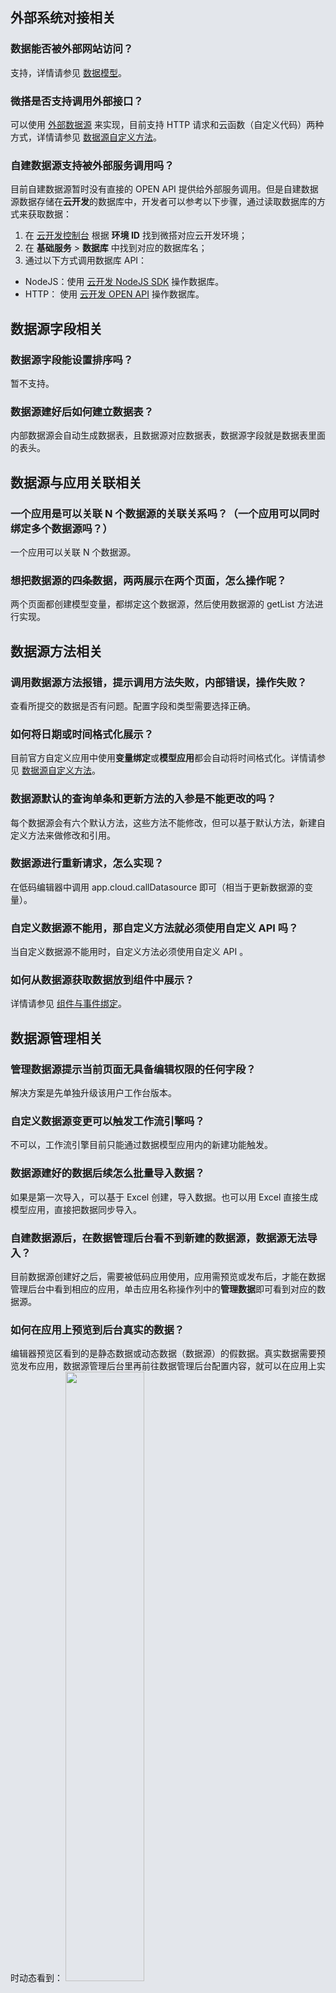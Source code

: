 ## 外部系统对接相关

[](id:que1)
### 数据能否被外部网站访问？
支持，详情请参见 [数据模型](https://cloud.tencent.com/document/product/1301/70983)。


[](id:que2)
### 微搭是否支持调用外部接口？
可以使用 [外部数据源](https://console.cloud.tencent.com/lowcode/datasource/index) 来实现，目前支持 HTTP 请求和云函数（自定义代码）两种方式，详情请参见 [数据源自定义方法](https://docs.cloudbase.net/lowcode/datasource/add-methods#http%E8%AF%B7%E6%B1%82)。

[](id:que3)
### 自建数据源支持被外部服务调用吗？
目前自建数据源暂时没有直接的 OPEN API 提供给外部服务调用。但是自建数据源数据存储在**云开发**的数据库中，开发者可以参考以下步骤，通过读取数据库的方式来获取数据：
1. 在 [云开发控制台](https://console.cloud.tencent.com/tcb/env/index) 根据 **环境 ID** 找到微搭对应云开发环境；
2. 在 **基础服务** > **数据库** 中找到对应的数据库名；
3. 通过以下方式调用数据库 API：
  - NodeJS：使用 [云开发 NodeJS SDK](https://docs.cloudbase.net/api-reference/server/node-sdk/database/database) 操作数据库。
  - HTTP： 使用 [云开发 OPEN API](https://docs.cloudbase.net/api-reference/openapi/database) 操作数据库。



## 数据源字段相关
[](id:que4)
### 数据源字段能设置排序吗？
暂不支持。

[](id:que5)
### 数据源建好后如何建立数据表？
内部数据源会自动生成数据表，且数据源对应数据表，数据源字段就是数据表里面的表头。



## 数据源与应用关联相关

[](id:que7)
### 一个应用是可以关联 N 个数据源的关联关系吗？（一个应用可以同时绑定多个数据源吗？）
一个应用可以关联 N 个数据源。


[](id:que8)
### 想把数据源的四条数据，两两展示在两个页面，怎么操作呢？
两个页面都创建模型变量，都绑定这个数据源，然后使用数据源的 getList 方法进行实现。



## 数据源方法相关
[](id:que9)
### 调用数据源方法报错，提示调用方法失败，内部错误，操作失败？
 查看所提交的数据是否有问题。配置字段和类型需要选择正确。

[](id:que10)
### 如何将日期或时间格式化展示？
目前官方自定义应用中使用**变量绑定**或**模型应用**都会自动将时间格式化。详情请参见 [数据源自定义方法](https://docs.cloudbase.net/lowcode/datasource/add-methods)。

[](id:que11)
### 数据源默认的查询单条和更新方法的入参是不能更改的吗？
每个数据源会有六个默认方法，这些方法不能修改，但可以基于默认方法，新建自定义方法来做修改和引用。


[](id:que12)
### 数据源进行重新请求，怎么实现？
在低码编辑器中调用 app.cloud.callDatasource 即可（相当于更新数据源的变量）。


[](id:que13)
### 自定义数据源不能用，那自定义方法就必须使用自定义 API 吗？
当自定义数据源不能用时，自定义方法必须使用自定义 API 。

[](id:que14)
### 如何从数据源获取数据放到组件中展示？
详情请参见 [组件与事件绑定](https://cloud.tencent.com/document/product/1301/69302)。



## 数据源管理相关
[](id:que15)
### 管理数据源提示当前页面无具备编辑权限的任何字段？
 解决方案是先单独升级该用户工作台版本。

[](id:que16)
### 自定义数据源变更可以触发工作流引擎吗？
不可以，工作流引擎目前只能通过数据模型应用内的新建功能触发。

[](id:que17)
### 数据源建好的数据后续怎么批量导入数据？
如果是第一次导入，可以基于 Excel 创建，导入数据。也可以用 Excel 直接生成模型应用，直接把数据同步导入。

[](id:que18)
### 自建数据源后，在数据管理后台看不到新建的数据源，数据源无法导入？
目前数据源创建好之后，需要被低码应用使用，应用需预览或发布后，才能在数据管理后台中看到相应的应用，单击应用名称操作列中的**管理数据**即可看到对应的数据源。

[](id:que19)
### 如何在应用上预览到后台真实的数据？
编辑器预览区看到的是静态数据或动态数据（数据源）的假数据。真实数据需要预览发布应用，数据源管理后台里再前往数据管理后台配置内容，就可以在应用上实时动态看到：
<img src = "https://qcloudimg.tencent-cloud.cn/raw/8640e30bbc7b9f61e67c182055e472fd.png" style = "width:50%">
<img src = "https://qcloudimg.tencent-cloud.cn/raw/c0a050b9bf7d2888a07d602c3017ed7b.png" style = "width:50%">


[](id:que20)
### 在数据管理平台导出数据时，身份证号都会变成科学计数法？
Excel 中默认对长数字或者一些特殊数据例如手机号/身份证号等，会自动变成科学计数法显示，可以设置下单元格格式，改成文本或者数值来显示，
详情请参见 [Excel 中的科学计数法](https://answers.microsoft.com/zh-hans/msoffice/forum/all/%E5%A6%82%E4%BD%95%E7%A6%81%E7%94%A8excel%E4%B8%AD/eec8bde1-d22f-4569-a50b-2722f97fc366)。

[](id:que21)
### 数据管理平台如何实现导入功能？
数据管理平台暂时不提供导入功能，可通过云开发的云数据库的导入导出来实现：
<img src = "https://qcloudimg.tencent-cloud.cn/raw/86fe292e88bb75b914e176c9c97bc756.png" style = "width:50%">  

在**云开发控制台** > [**数据库**](https://console.cloud.tencent.com/tcb/db) 可以找到数据源对应的数据库集合，带有 preview 的为体验数据，不带 preview 的为正式数据。然后使用数据库集合的导入导出实现数据导入导出功能。
<img src = "https://qcloudimg.tencent-cloud.cn/raw/4be1ca969f3331aead7061ac515bcd26.png" style = "width:50%"> 


[](id:que22)
### 微搭平台云函数怎么使用？
详情请参见  [自定义代码（云函数）](https://cloud.tencent.com/document/product/1301/68440)。



[](id:que31)
### 为什么访问企业工作台或数据管理后台报404错误？
一般是因为删除了自己静态托管里的 index.html 文件导致的。下面介绍解决步骤：
1. 复制以下代码，并另存为 index.html 文件。
>!将代码 `window.WedaPortalConfig = {envId: 'YOUR_ENV_ID'}` 中的 YOUR_ENV_ID 参数替换成您对应的真实环境 ID。
><dx-codeblock>
>:::  html
<!DOCTYPE html>
<html lang="en" translate="no">

<head>
  <meta charset="UTF-8" />
  <meta http-equiv="X-UA-Compatible" content="IE=edge" />
  <meta name="keywords" content="weda,微搭,admin" />
  <meta name="description" content="微搭" />
  <meta name="viewport" content="width=device-width, initial-scale=1.0, maximum-scale=1.0, user-scalable=0" />
  <link rel="icon" href="https://cloudcache.tencentcs.com/qcloud/app/resource/ac/favicon.ico" type="image/x-icon" />
  <style>
    html,
    body,
    #root {
      background: #e3e6eb;
    }

    #loading,
    .page-loading {
      position: absolute;
      left: 50%;
      top: 50%;
      bottom: 0;
      right: 0;
      transform: translate(-50%, -50%);
      display: flex;
      justify-content: center;
      align-items: center;
      flex-direction: column;
      width: 100%;
      height: 100%;
      cursor: pointer;
      font-size: 14px;
    }
    
    .dot {
      position: relative;
      display: inline-block;
      font-size: 32px;
      width: 1em;
      height: 1em;
      transform: rotateZ(45deg);
      transition: transform 0.3s cubic-bezier(0.78, 0.14, 0.15, 0.86);
      animation: Rotate45 1.2s infinite linear;
    }
    
    .dot>i {
      height: 14px;
      width: 14px;
      background-color: #0052d9;
      display: block;
      position: absolute;
      border-radius: 100%;
      transform: scale(0.75);
      transform-origin: 50% 50%;
      opacity: 0.3;
      animation: myAnimationMove 1s infinite linear alternate;
    }
    
    .dot:nth-child(1) {
      top: 0;
      left: 0;
    }
    
    .dot :nth-child(2) {
      top: 0;
      right: 0;
      animation-delay: 0.4s;
    }
    
    .dot :nth-child(3) {
      bottom: 0;
      right: 0;
      animation-delay: 0.8s;
    }
    
    .dot :nth-child(4) {
      left: 0;
      bottom: 0;
      animation-delay: 1.2s;
    }
    
    @keyframes Rotate45 {
      to {
        transform: rotate(405deg);
      }
    }
    
    @keyframes myAnimationMove {
      to {
        opacity: 1;
      }
    }
  </style>
  <script>
    window.routerBase = "/";
  </script>
  <script>
      //! umi version: 3.5.20
  </script>
</head>

<body>
  <div id="root"></div>
  <div class="page-loading" id="loading">
    <div class="dot">
      <i></i>
      <i></i>
      <i></i>
      <i></i>
    </div>
  </div>

  <script>
    window.WedaPortalConfig = {
      envId: 'YOUR_ENV_ID',
    }
  </script>
  <script src="https://weda-adminportal-prod-4a2666d9f3-1258344699.tcloudbaseapp.com/rainbowConfig.js"></script>
  <script src="https://cdn-go.cn/aegis/aegis-sdk/latest/aegis.min.js"></script>
</body>

</html>
:::
</dx-codeblock>
2. 进入 [静态网站托管](https://console.cloud.tencent.com/tcb/hosting) 页面，选到正确环境并检查有无 adminportal 目录。将修改过的 index.html 上传到 adminportal 目录下即可。
<img src = "https://qcloudimg.tencent-cloud.cn/raw/47d1415f4f7bc93178f89fe40b0a2a0a.png" style = "width:60%"> 





[](id:que24)
### 如何区分发布版本数据库和预览数据库？数据库发布与否对前端调用有什么实质性影响？
<img src = "https://qcloudimg.tencent-cloud.cn/raw/deaf212946da1f30dd3dcb0730b3dcf8.jpg" style = "width:30%">

不带 preview 的是发布版本数据库，不修改字段不会产生影响。



### 微搭后台数据能用接口查询出来吗？

微搭开放能力提供接口以实现第三方服务对数据模型进行增删改查的定制化需求。
详情请参见 [数据模型]( https://cloud.tencent.com/document/product/1301/70983)。



### 数据源如何在不勾选的情况下批量导出数据？

可以通过使用数据表格组件导出全部。



## 自定义 API 
[](id:que25)
### 请问自定义 API 可以删除吗？
可以。进入**微搭控制台** > **数据源** > [自定义 API](https://console.cloud.tencent.com/lowcode/datasource/custom-connector) 页面，在对应自定义 API 操作列中单击**删除**。
<img src = "https://qcloudimg.tencent-cloud.cn/raw/8489862a8cc666e6c3d033d71f90e08e.png" style = "width:50%">


[](id:que26)
### 数据源可以自定义方法吗？
 数据模型不支持新增自定义方法，可以使用自定义 API 。


[](id:que27)
### 自定义 API ，暂无关联应用，怎么关联应用呢？
在其他应用调用后就能自动进行关联。


[](id:que28)
### 如何利用 Python 云函数调用微搭的自定义 API ？
两种方式：
- 直接操作云开发数据库。 
- OPENAPI。

[](id:que29)
### 在自定义 API 中，获得小程序用户的 openid 时，params 和 context 需要更换为什么？
openId 只有从微信小程序访问才有。使用微搭的方式写自定义代码可参见 [云函数](https://docs.cloudbase.net/lowcode/datasource/add-methods#%E4%BA%91%E5%87%BD%E6%95%B0)。
可以通过 context.env 访问到环境变量 [添加自定义方法](https://docs.cloudbase.net/lowcode/datasource/add-methods#%E7%8E%AF%E5%A2%83%E5%8F%98%E9%87%8F如果是通过网页访问)。
, 那 context.env.uid 会有一个标志用户的 ID，如果是来自小程序，通过 context.env.currentOpenId 可以拿到小程序用户 openId。


[](id:que30)
### 使用微搭时，自定义 API 是不是必须指定所属应用？
自定义 API 并不需要指定所属应用，当需要时在应用里引用即可。
